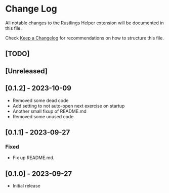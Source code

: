 # Change Log

All notable changes to the Rustlings Helper extension will be documented in this file.

Check [Keep a Changelog](http://keepachangelog.com/) for recommendations on how to structure this file.

## [TODO]

## [Unreleased]

## [0.1.2] - 2023-10-09

- Removed some dead code
- Add setting to not auto-open next exercise on startup
- Another small fixup of README.md
- Removed some unused code

## [0.1.1] - 2023-09-27

### Fixed

- Fix up README.md.

## [0.1.0] - 2023-09-27

- Initial release
